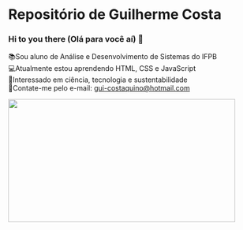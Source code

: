 # Repositório de Guilherme Costa
### Hi to you there (Olá para você aí) 👋
📚Sou aluno de Análise e Desenvolvimento de Sistemas do IFPB  
💻Atualmente estou aprendendo HTML, CSS e JavaScript  
🌱Interessado em ciência, tecnologia e sustentabilidade  
📧Contate-me pelo e-mail: gui-costaquino@hotmail.com

<img src="https://www.wallpapers13.com/wp-content/uploads/2018/11/Dolomiti-Italy-Autumn-Lago-Antorno-landscape-photography-Desktop-HD-Wallpaper-For-PC-Tablet-And-Mobile-3840x2400-915x515.jpg" width="460" height="250"/>
